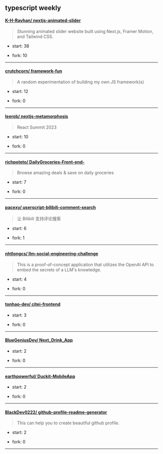 ## typescript weekly

#### [K-H-Rayhan/ nextjs-animated-slider](https://github.com/K-H-Rayhan/nextjs-animated-slider)
>  Stunning animated slider website built using Next.js, Framer Motion, and Tailwind CSS.
+ start: 38
+ fork: 10
---
#### [crutchcorn/ framework-fun](https://github.com/crutchcorn/framework-fun)
>  A random experimentation of building my own JS framework(s)
+ start: 12
+ fork: 0
---
#### [leerob/ nextjs-metamorphosis](https://github.com/leerob/nextjs-metamorphosis)
>  React Summit 2023
+ start: 10
+ fork: 0
---
#### [richpoteto/ DailyGroceries-Front-end-](https://github.com/richpoteto/DailyGroceries-Front-end-)
>  Browse amazing deals & save on daily groceries
+ start: 7
+ fork: 0
---
#### [pacexy/ userscript-bilibili-comment-search](https://github.com/pacexy/userscript-bilibili-comment-search)
>  让 Bilibili 支持评论搜索
+ start: 6
+ fork: 1
---
#### [nhtlongcs/ llm-social-engineering-challenge](https://github.com/nhtlongcs/llm-social-engineering-challenge)
>  This is a proof-of-concept application that utilizes the OpenAI API to embed the secrets of a LLM's knowledge.
+ start: 4
+ fork: 0
---
#### [tonhao-dev/ citei-frontend](https://github.com/tonhao-dev/citei-frontend)
>  
+ start: 3
+ fork: 0
---
#### [BlueGeniusDev/ Next_Drink_App](https://github.com/BlueGeniusDev/Next_Drink_App)
>  
+ start: 2
+ fork: 0
---
#### [earthpowerful/ Duckit-MobileApp](https://github.com/earthpowerful/Duckit-MobileApp)
>  
+ start: 2
+ fork: 0
---
#### [BlackDev0222/ github-profile-readme-generator](https://github.com/BlackDev0222/github-profile-readme-generator)
>  This can help you to create beautiful github profile.
+ start: 2
+ fork: 0
---